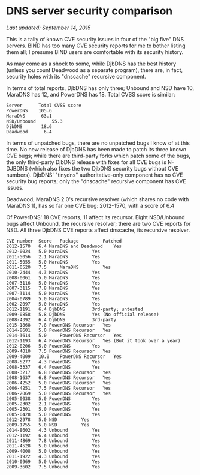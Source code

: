 # DNS server security comparison

*Last updated: September 14, 2015*

This is a tally of known CVE security issues in four of the "big five" DNS
servers.  BIND has too many CVE security reports for me to bother listing
them all; I presume BIND users are comfortable with its security history.

As may come as a shock to some, while DjbDNS has the best history
(unless you count Deadwood as a separate program), there are, in fact, 
security holes with its "dnscache" recursive component.

In terms of total reports, DjbDNS has only three; Unbound and NSD have
10, MaraDNS has 12, and PowerDNS has 18.  Total CVSS score is similar:

```
Server		Total CVSS score
PowerDNS 	105.6
MaraDNS 	 63.1
NSD/Unbound 	 55.3
DjbDNS 		 18.6
Deadwood	  6.4
```

In terms of unpatched bugs, there are no unpatched bugs I know of at
this time.  No new release of DjbDNS has been made to patch its three
known CVE bugs; while there are third-party forks which patch some of the
bugs, the only third-party DjbDNS release with fixes for all CVE bugs is
N-DJBDNS (which also fixes the two DjbDNS security bugs without CVE 
numbers).  DjbDNS' "tinydns" authoritative-only component has no CVE 
security bug reports; only the "dnscache" recursive component has CVE 
issues.

Deadwood, MaraDNS 2.0's recursive resolver (which shares no code with
MaraDNS 1), has so far one CVE bug: 2012-1570, with a score of 6.4

Of PowerDNS' 18 CVE reports, 11 affect its recursor.  Eight NSD/Unbound
bugs affect Unbound, the recursive resolver; there are two CVE reports
for NSD.  All three DjbDNS CVE reports affect dnscache, its recursive
resolver.

```
CVE number	Score	Package			Patched
2012-1570	6.4	MaraDNS and Deadwood	Yes
2012-0024	5.0	MaraDNS			Yes
2011-5056	2.1	MaraDNS			Yes
2011-5055	5.0	MaraDNS			Yes
2011-0520	7.5 	MaraDNS			Yes
2010-2444	4.3	MaraDNS			Yes
2008-0061	5.0	MaraDNS			Yes
2007-3116	5.0	MaraDNS			Yes
2007-3115	7.8	MaraDNS			Yes
2007-3114	5.0	MaraDNS			Yes
2004-0789	5.0	MaraDNS			Yes
2002-2097	5.0	MaraDNS			Yes
2012-1191	6.4	DjbDNS			3rd-party; untested
2009-0858	5.8	DjbDNS			Yes (No official release)
2008-4392	6.4	DjbDNS			3rd-party
2015-1868	7.8	PowerDNS Recursor	Yes
2014-8601	5.0	PowerDNS Recursor	Yes
2014-3614	5.0 	PowerDNS Recursor	Yes
2012-1193	6.4	PowerDNS Recursor	Yes (But it took over a year)
2012-0206	5.0	PowerDNS		Yes
2009-4010	7.5	PowerDNS Recursor	Yes
2009-4009	10.0	PowerDNS Recursor	Yes
2008-5277	4.3	PowerDNS 		Yes
2008-3337	6.4	PowerDNS		Yes
2008-3217	6.8	PowerDNS Recursor	Yes
2008-1637	6.8	PowerDNS Recursor	Yes
2006-4252	5.0	PowerDNS Recursor	Yes
2006-4251	7.5	PowerDNS Recursor	Yes
2006-2069	5.0	PowerDNS Recursor	Yes
2005-0038	5.0	PowerDNS		Yes
2005-2302	2.1	PowerDNS		Yes
2005-2301	5.0	PowerDNS		Yes
2005-0428	5.0	PowerDNS		Yes 
2012-2978	5.0	NSD			Yes
2009-1755	5.0	NSD			Yes
2014-8602	4.3	Unbound			Yes
2012-1192	6.4	Unbound			Yes
2011-4869	7.8	Unbound			Yes
2011-4528	5.0	Unbound			Yes
2009-4008	5.0	Unbound			Yes
2011-1922	4.3	Unbound			Yes
2010-0969	5.0	Unbound			Yes
2009-3602	7.5	Unbound			Yes
```

